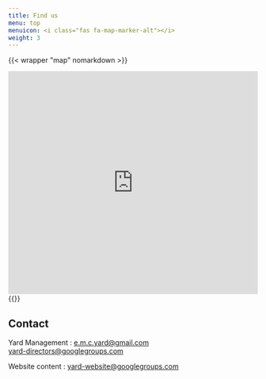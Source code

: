 ```yaml
---
title: Find us
menu: top
menuicon: <i class="fas fa-map-marker-alt"></i>
weight: 3
---
```


{{< wrapper "map" nomarkdown >}}
<iframe src="https://www.google.com/maps/embed?pb=!1m18!1m12!1m3!1d2485.0938628399313!2d-2.5780627340078124!3d51.474791379629885!2m3!1f0!2f0!3f0!3m2!1i1024!2i768!4f13.1!3m3!1m2!1s0x48718e17a7f58a79%3A0xc22377362f98114c!2sThe%20Yard%2C%20Bristol%20BS2%209YR!5e0!3m2!1sen!2suk!4v1627339465262!5m2!1sen!2suk" width="100%" height="450" style="border:0;" allowfullscreen="" loading="lazy"></iframe>
{{</wrapper>}}

## Contact
Yard Management
: [e.m.c.yard@gmail.com](mailto:e.m.c.yard@gmail.com)  
  [yard-directors@googlegroups.com](mailto:yard-directors@googlegroups.com)

Website content
: [yard-website@googlegroups.com](mailto:yard-website@googlegroups.com)  
